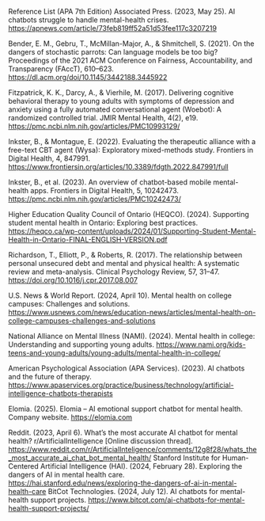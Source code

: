 Reference List (APA 7th Edition)
Associated Press. (2023, May 25). AI chatbots struggle to handle mental-health crises.
https://apnews.com/article/73feb819ff52a51d53fee117c3207219

Bender, E. M., Gebru, T., McMillan-Major, A., & Shmitchell, S. (2021). On the dangers of stochastic parrots: Can language models be too big? Proceedings of the 2021 ACM Conference on Fairness, Accountability, and Transparency (FAccT), 610–623.
https://dl.acm.org/doi/10.1145/3442188.3445922

Fitzpatrick, K. K., Darcy, A., & Vierhile, M. (2017). Delivering cognitive behavioral therapy to young adults with symptoms of depression and anxiety using a fully automated conversational agent (Woebot): A randomized controlled trial. JMIR Mental Health, 4(2), e19.
https://pmc.ncbi.nlm.nih.gov/articles/PMC10993129/

Inkster, B., & Montague, E. (2022). Evaluating the therapeutic alliance with a free-text CBT agent (Wysa): Exploratory mixed-methods study. Frontiers in Digital Health, 4, 847991.
https://www.frontiersin.org/articles/10.3389/fdgth.2022.847991/full

Inkster, B., et al. (2023). An overview of chatbot-based mobile mental-health apps. Frontiers in Digital Health, 5, 10242473.
https://pmc.ncbi.nlm.nih.gov/articles/PMC10242473/

Higher Education Quality Council of Ontario (HEQCO). (2024). Supporting student mental health in Ontario: Exploring best practices.
https://heqco.ca/wp-content/uploads/2024/01/Supporting-Student-Mental-Health-in-Ontario-FINAL-ENGLISH-VERSION.pdf

Richardson, T., Elliott, P., & Roberts, R. (2017). The relationship between personal unsecured debt and mental and physical health: A systematic review and meta-analysis. Clinical Psychology Review, 57, 31–47.
https://doi.org/10.1016/j.cpr.2017.08.007

U.S. News & World Report. (2024, April 10). Mental health on college campuses: Challenges and solutions.
https://www.usnews.com/news/education-news/articles/mental-health-on-college-campuses-challenges-and-solutions

National Alliance on Mental Illness (NAMI). (2024). Mental health in college: Understanding and supporting young adults.
https://www.nami.org/kids-teens-and-young-adults/young-adults/mental-health-in-college/

American Psychological Association (APA Services). (2023). AI chatbots and the future of therapy.
https://www.apaservices.org/practice/business/technology/artificial-intelligence-chatbots-therapists

Elomia. (2025). Elomia – AI emotional support chatbot for mental health. Company website.
https://elomia.com

Reddit. (2023, April 6). What’s the most accurate AI chatbot for mental health? r/ArtificialIntelligence [Online discussion thread].
https://www.reddit.com/r/ArtificialInteligence/comments/12g8f28/whats_the_most_accurate_ai_chat_bot_mental_health/
Stanford Institute for Human-Centered Artificial Intelligence (HAI). (2024, February 28). Exploring the dangers of AI in mental health care.
https://hai.stanford.edu/news/exploring-the-dangers-of-ai-in-mental-health-care
BitCot Technologies. (2024, July 12). AI chatbots for mental-health support projects.
https://www.bitcot.com/ai-chatbots-for-mental-health-support-projects/
